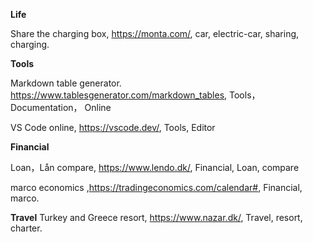 

**Life**


Share the charging box,  https://monta.com/,  car,  electric-car, sharing,  charging.

**Tools**

Markdown table generator.  https://www.tablesgenerator.com/markdown_tables,  Tools，Documentation， Online

VS Code online, https://vscode.dev/,  Tools,  Editor

**Financial**

Loan，Lån compare,   https://www.lendo.dk/,   Financial,  Loan, compare

marco economics ,https://tradingeconomics.com/calendar#,  Financial,  marco.

**Travel**
Turkey and Greece resort, https://www.nazar.dk/,  Travel,  resort, charter.
